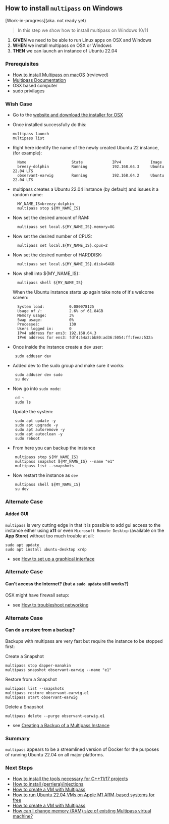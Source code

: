 ## How to install `multipass` on Windows 
[Work-in-progress](aka. not ready yet)

> In this step we show how to install multipass on Windows 10/11

 1. **GIVEN** we need to be able to run Linux apps on OSX and Windows
 2. **WHEN** we install multipass on OSX or Windows 
 3. **THEN** we can launch an instance of Ubuntu 22.04 

### Prerequisites
- [How to install Multipass on macOS](https://multipass.run/docs/installing-on-macos#heading--install-upgrade-uninstall) (reviewed)
- [Multipass Documentation](https://multipass.run/docs)
- OSX based computer
- sudo privilages 

### Wish Case

  - Go to the [website and download the installer for OSX](https://multipass.run/docs/installing-on-macos#heading--install-upgrade-uninstall)
  - Once installed successfully do this:
	
		multipass launch
		multipass list

- Right here identify the name of the newly created Ubuntu 22 instance, (for example):

		Name                    State             IPv4             Image
		breezy-dolphin          Running           192.168.64.3     Ubuntu 22.04 LTS
		observant-earwig        Running           192.168.64.2     Ubuntu 22.04 LTS

- multipass creates a Ubuntu 22.04 instance (by default) and issues it a random name:

		MY_NAME_IS=breezy-dolphin
		multipass stop ${MY_NAME_IS}

- Now set the desired amount of RAM:

		multipass set local.${MY_NAME_IS}.memory=8G

- Now set the desired number of CPUS:

		multipass set local.${MY_NAME_IS}.cpus=2   

- Now set the desired number of HARDDISK:

		multipass set local.${MY_NAME_IS}.disk=64GB

- Now shell into ${MY_NAME_IS}:

		multipass shell ${MY_NAME_IS}

	When the Ubuntu instance starts up again take note of it's welcome screen:

		System load:           0.080078125
		Usage of /:            2.6% of 61.84GB
		Memory usage:          3%
		Swap usage:            0%
		Processes:             130
		Users logged in:       0
		IPv4 address for ens3: 192.168.64.3
		IPv6 address for ens3: fdf4:54a2:bb80:ad36:5054:ff:feea:532a

 - Once inside the instance create a dev user:

		sudo adduser dev

 - Added dev to the sudo group and make sure it works:

		sudo adduser dev sudo
		su dev

 - Now go into `sudo mode`:

		cd ~
		sudo ls

 	Update the system:

 		sudo apt update -y
		sudo apt upgrade -y
		sudo apt autoremove -y
		sudo apt autoclean -y
		sudo reboot 

 - From here you can backup the instance

		multipass stop ${MY_NAME_IS}
		multipass snapshot ${MY_NAME_IS} --name "e1"
		multipass list --snapshots

 - Now restart the instance as `dev`

		multipass shell ${MY_NAME_IS}
		su dev


### Alternate Case
#### Added GUI
`multipass` is very cutting edge in that it is possible to add gui access to the instance either using **x11** or even `Microsoft Remote Desktop` (available on the **App Store**) without too much trouble at all:

	sudo apt update
	sudo apt install ubuntu-desktop xrdp

- see [How to set up a graphical interface](https://multipass.run/docs/set-up-a-graphical-interface)

### Alternate Case
#### Can't access the Internet? (but a `sudo update` still works?)
OSX might have firewall setup:
 - see [How to troubleshoot networking](https://multipass.run/docs/troubleshoot-networking#heading--dns-problems)

### Alternate Case
#### Can do a restore from a backup?
Backups with multipass are very fast but require the instance to be stopped first:

 Create a Snapshot

	multipass stop dapper-manakin
	multipass snapshot observant-earwig --name "e1"

Restore from a Snapshot

	multipass list --snapshots
	multipass restore observant-earwig.e1 
	multipass start observant-earwig

Delete a Snapshot

	multipass delete --purge observant-earwig.e1
	
 - see [Creating a Backup of a Multipass Instance](https://github-wiki-see.page/m/dialloi659/multipass/wiki/Creating-a-Backup-of-a-Multipass-Instance)

### Summary
`multipass` appears to be a streamlined version of Docker for the purposes of running Ubuntu 22.04 on all major platforms. 

### Next Steps

- [How to install the tools necessary for C++11/17 projects](https://github.com/perriera/for_interfaces/blob/main/linux/INSTALL.md)
- [How to install (perriera)/injections](https://github.com/perriera/injections)
- [How to create a VM with Multipass](https://ubuntu.com/server/docs/virtualization-multipass)
- [How to run Ubuntu 22.04 VMs on Apple M1 ARM-based systems for free](https://multipass.run/docs/installing-on-macos)
- [How to create a VM with Multipass](https://ubuntu.com/server/docs/virtualization-multipass)
- [How can I change memory (RAM) size of existing Multipass virtual machine?](https://github.com/canonical/multipass/issues/1265)

